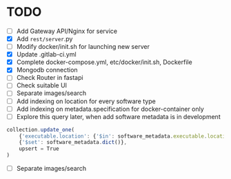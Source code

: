 # TODO

- [ ] Add Gateway API/Nginx for service 
- [X] Add `rest/server`.py
- [ ] Modify docker/init.sh for launching new server
- [X] Update .gitlab-ci.yml
- [X] Complete docker-compose.yml, etc/docker/init.sh, Dockerfile
- [x] Mongodb connection
- [ ] Check Router in fastapi
- [ ] Check suitable UI
- [ ] Separate images/search
- [ ] Add indexing on location for every software type
- [ ] Add indexing on metadata.specification for docker-container only
- [ ] Explore this query later, when add software metadata is in development

```js
collection.update_one(
    {'executable.location': {'$in': software_metadata.executable.location}},
    {'$set': software_metadata.dict()},
    upsert = True
)
```
- [ ] Separate images/search